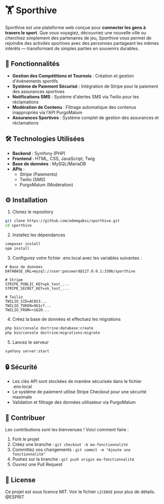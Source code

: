 
# 🏋️ Sporthive

Sporthive est une plateforme web conçue pour **connecter les gens à travers le sport**. Que vous voyagiez, découvriez une nouvelle ville ou cherchiez simplement des partenaires de jeu, Sporthive vous permet de rejoindre des activités sportives avec des personnes partageant les mêmes intérêts — transformant de simples parties en souvenirs durables.

## 🚀 Fonctionnalités

- **Gestion des Compétitions et Tournois** : Création et gestion d'événements sportifs
- **Système de Paiement Sécurisé** : Intégration de Stripe pour le paiement des assurances sportives
- **Notifications SMS** : Système d'alertes SMS via Twilio pour les réclamations
- **Modération de Contenu** : Filtrage automatique des contenus inappropriés via l'API PurgoMalum
- **Assurances Sportives** : Système complet de gestion des assurances et réclamations

## 🛠️ Technologies Utilisées

- **Backend** : Symfony (PHP)
- **Frontend** : HTML, CSS, JavaScript, Twig
- **Base de données** : MySQL/MariaDB
- **APIs** :
  - Stripe (Paiements)
  - Twilio (SMS)
  - PurgoMalum (Modération)

## ⚙️ Installation

1. Clonez le repository
```bash
git clone https://github.com/ademgabsi/sporthive.git
cd sporthive
```

2. Installez les dépendances
```bash
composer install
npm install
```

3. Configurez votre fichier .env.local avec les variables suivantes :
```env
# Base de données
DATABASE_URL=mysql://user:password@127.0.0.1:3306/sporthive

# Stripe
STRIPE_PUBLIC_KEY=pk_test_...
STRIPE_SECRET_KEY=sk_test_...

# Twilio
TWILIO_SID=AC853...
TWILIO_TOKEN=9b1cf...
TWILIO_FROM=+1620...
```

4. Créez la base de données et effectuez les migrations
```bash
php bin/console doctrine:database:create
php bin/console doctrine:migrations:migrate
```

5. Lancez le serveur
```bash
symfony server:start
```

## 🔒 Sécurité

- Les clés API sont stockées de manière sécurisée dans le fichier .env.local
- Le système de paiement utilise Stripe Checkout pour une sécurité maximale
- Validation et filtrage des données utilisateur via PurgoMalum

## 🤝 Contribuer

Les contributions sont les bienvenues ! Voici comment faire :

1. Fork le projet
2. Créez une branche : `git checkout -b ma-fonctionnalité`
3. Committez vos changements : `git commit -m "Ajoute une fonctionnalité"`
4. Pushez sur la branche : `git push origin ma-fonctionnalité`
5. Ouvrez une Pull Request

## 📝 License

Ce projet est sous licence MIT. Voir le fichier `LICENSE` pour plus de détails.
@ESPRIT
